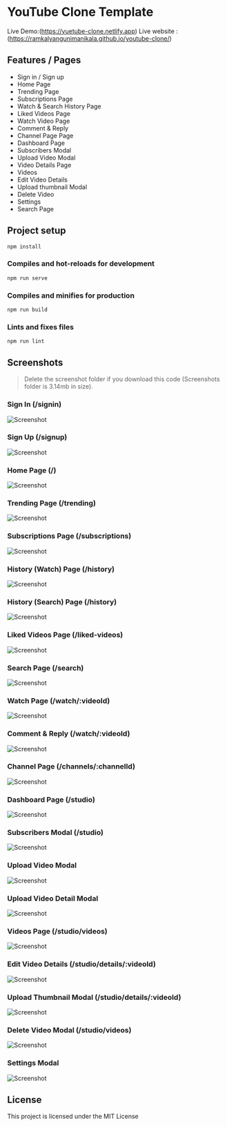 # YouTube Clone Template


Live Demo:(https://vuetube-clone.netlify.app)
Live website : (https://ramkalyangunimanikala.github.io/youtube-clone/)
## Features / Pages

- Sign in / Sign up
- Home Page
- Trending Page
- Subscriptions Page
- Watch & Search History Page
- Liked Videos Page
- Watch Video Page
- Comment & Reply
- Channel Page Page
- Dashboard Page
- Subscribers Modal
- Upload Video Modal
- Video Details Page
- Videos
- Edit Video Details
- Upload thumbnail Modal
- Delete Video
- Settings
- Search Page

## Project setup

```
npm install
```

### Compiles and hot-reloads for development

```
npm run serve
```

### Compiles and minifies for production

```
npm run build
```

### Lints and fixes files

```
npm run lint
```


## Screenshots

> Delete the screenshot folder if you download this code (Screenshots folder is 3.14mb in size).

### Sign In (/signin)

![Screenshot](screenshots/20%20-%20Sign%20in.jpg)

### Sign Up (/signup)

![Screenshot](screenshots/21%20-%20Sign%20up.jpg)

### Home Page (/)

![Screenshot](screenshots/1%20-%20Home.jpg)

### Trending Page (/trending)

![Screenshot](screenshots/2%20-%20Trending.jpg)

### Subscriptions Page (/subscriptions)

![Screenshot](screenshots/3%20-%20Subscriptions.jpg)

### History (Watch) Page (/history)

![Screenshot](screenshots/4%20-%20Watch%20History.jpg)

### History (Search) Page (/history)

![Screenshot](screenshots/5%20-%20Search%20History.jpg)

### Liked Videos Page (/liked-videos)

![Screenshot](screenshots/6%20-%20Liked%20Videos.jpg)

### Search Page (/search)

![Screenshot](screenshots/19%20-%20Search.jpg)

### Watch Page (/watch/:videoId)

![Screenshot](screenshots/7%20-%20Watch.jpg)

### Comment & Reply (/watch/:videoId)

![Screenshot](screenshots/8%20-%20Comment%20-%20Reply.jpg)

### Channel Page (/channels/:channelId)

![Screenshot](screenshots/9%20-%20Channel.jpg)

### Dashboard Page (/studio)

![Screenshot](screenshots/10%20-%20Dashboard.jpg)

### Subscribers Modal (/studio)

![Screenshot](screenshots/11%20-%20Subscribers%20Modal.jpg)

### Upload Video Modal

![Screenshot](screenshots/12%20-%20Upload%20Modal.jpg)

### Upload Video Detail Modal

![Screenshot](screenshots/13%20-%20Video%20Details.jpg)

### Videos Page (/studio/videos)

![Screenshot](screenshots/14%20-%20Videos.jpg)

### Edit Video Details (/studio/details/:videoId)

![Screenshot](screenshots/15%20-%20Edit%20Video%20Details.jpg)

### Upload Thumbnail Modal (/studio/details/:videoId)

![Screenshot](screenshots/16%20-%20Upload%20Thumbnail%20Modal.jpg)

### Delete Video Modal (/studio/videos)

![Screenshot](screenshots/17%20-%20Delete%20Video%20Modal.jpg)

### Settings Modal

![Screenshot](screenshots/17%20-%20Delete%20Video%20Modal.jpg)

## License

This project is licensed under the MIT License


